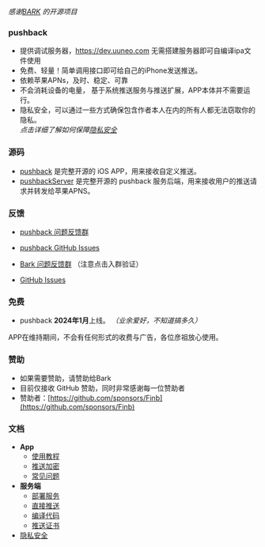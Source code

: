  *感谢[BARK](https://github.com/Finb/Bark) 的开源项目*
### pushback <!-- {docsify-ignore-all} -->
- 提供调试服务器，https://dev.uuneo.com 无需搭建服务器即可自编译ipa文件使用
- 免费、轻量！简单调用接口即可给自己的iPhone发送推送。
- 依赖苹果APNs，及时、稳定、可靠
- 不会消耗设备的电量， 基于系统推送服务与推送扩展，APP本体并不需要运行。
- 隐私安全，可以通过一些方式确保包含作者本人在内的所有人都无法窃取你的隐私。<br>*点击详细了解如何保障[隐私安全](/privacy)*


### 源码
- [pushback](https://github.com/uuneo/pushback) 是完整开源的 iOS APP，用来接收自定义推送。
- [pushbackServer](https://github.com/uuneo/pushbackServer) 是完整开源的 pushback 服务后端，用来接收用户的推送请求并转发给苹果APNS。

### 反馈
- [pushback 问题反馈群](https://t.me/+1Q469Adt96RmNGE1)
- [pushback GitHub Issues](https://github.com/uuneo/pushback/issues)

- [Bark 问题反馈群](https://t.me/joinchat/OsCbLzovUAE0YjY1) （注意点击入群验证）
- [GitHub Issues](https://github.com/Finb/Bark/issues)

### 免费
* pushback **2024年1月**上线。 *（业余爱好，不知道搞多久）*<br> 


APP在维持期间，不会有任何形式的收费与广告，各位彦祖放心使用。

### 赞助
* 如果需要赞助，请赞助给Bark
* 目前仅接收 GitHub 赞助，同时非常感谢每一位赞助者<br>
* 赞助者：[https://github.com/sponsors/Finb](https://github.com/sponsors/Finb)

### 文档
- **App**
  - [使用教程](/tutorial)
  - [推送加密](/encryption)
  - [常见问题](/faq)
- **服务端**
  - [部署服务](/deploy)
  - [直接推送](/apns)
  - [编译代码](/build)
  - [推送证书](/cert)
- [隐私安全](/privacy)